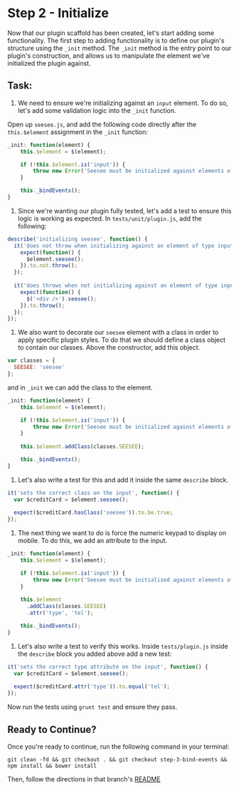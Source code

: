 # Step 2 - Initialize

Now that our plugin scaffold has been created, let's start adding some functionality. The first step to adding functionality is to define our plugin's structure using the `_init` method. The `_init` method is the entry point to our plugin's construction, and allows us to manipulate the element we've initialized the plugin against.

## Task:

1. We need to ensure we're initializing against an `input` element. To do so, let's add some validation logic into the `_init` function.

  Open up `seesee.js`, and add the following code directly after the `this.$element` assignment in the `_init` function:

  ```js
  _init: function(element) {
      this.$element = $(element);

      if (!this.$element.is('input')) {
          throw new Error('Seesee must be initialized against elements of type input');
      }

      this._bindEvents();
  }
  ```
  
1. Since we're wanting our plugin fully tested, let's add a test to ensure this logic is working as expected. In `tests/unit/plugin.js`, add the following:

  ```js
  describe('initializing seesee', function() {
    it('does not throw when initializing against an element of type input', function() {
      expect(function() {
        $element.seesee();
      }).to.not.throw();
    });
    
    it('does throws when not initializing against an element of type input', function() {
      expect(function() {
        $('<div />').seesee();
      }).to.throw();
    });
  });
  ```

1. We also want to decorate our `seesee` element with a class in order to apply specific plugin styles. To do that we should define a class object to contain our classes. Above the constructor, add this object.

  ```js
  var classes = {
    SEESEE: 'seesee'
  };
  ```
  
  and in `_init` we can add the class to the element.
  
  ```js
  _init: function(element) {
      this.$element = $(element);

      if (!this.$element.is('input')) {
          throw new Error('Seesee must be initialized against elements of type input');
      }
      
      this.$element.addClass(classes.SEESEE);

      this._bindEvents();
  }  
  ```
  
1. Let's also write a test for this and add it inside the same `describe` block.

  ```js
  it('sets the correct class on the input', function() {
    var $creditCard = $element.seesee();
    
    expect($creditCard.hasClass('seesee')).to.be.true;
  });
  ```

1. The next thing we want to do is force the numeric keypad to display on mobile. To do this, we add an attribute to the input.

  ```js
  _init: function(element) {
      this.$element = $(element);

      if (!this.$element.is('input')) {
          throw new Error('Seesee must be initialized against elements of type input');
      }
      
      this.$element
        .addClass(classes.SEESEE)
        .attr('type', 'tel');

      this._bindEvents();
  }  
  ```
  
1. Let's also write a test to verify this works. Inside `tests/plugin.js` inside the `describe` block you added above add a new test:

  ```js
  it('sets the correct type attribute on the input', function() {
    var $creditCard = $element.seesee();
    
    expect($creditCard.attr('type')).to.equal('tel');
  });
  ```
  
  Now run the tests using `grunt test` and ensure they pass.

## Ready to Continue?

Once you're ready to continue, run the following command in your terminal:

```cli
git clean -fd && git checkout . && git checkout step-3-bind-events && npm install && bower install
```

Then, follow the directions in that branch's [README](https://github.com/mobify/workshops--building-a-plugin/blob/step-3-bind-events/README.md)

